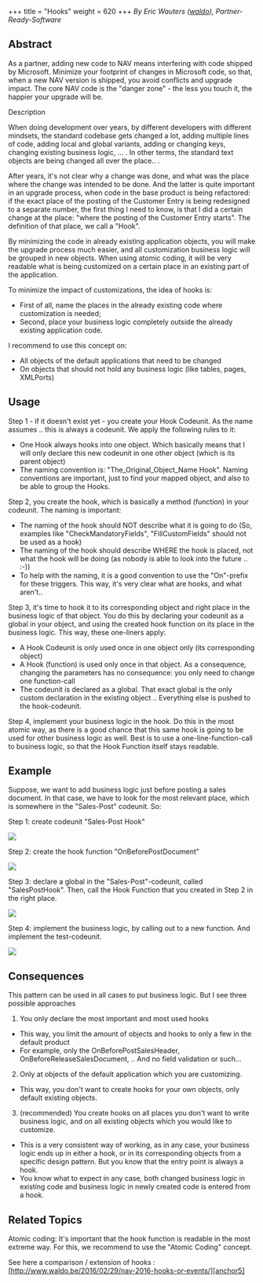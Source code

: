 +++
title = "Hooks"
weight = 620
+++
_By Eric Wauters ([waldo][anchor0]), Partner-Ready-Software_

## Abstract

As a partner, adding new code to NAV means interfering with code shipped by Microsoft. Minimize your footprint of changes in Microsoft code, so that, when a new NAV version is shipped, you avoid conflicts and upgrade impact. The core NAV code is the "danger zone" - the less you touch it, the happier your upgrade will be.

Description

When doing development over years, by different developers with different mindsets, the standard codebase gets changed a lot, adding multiple lines of code, adding local and global variants, adding or changing keys, changing existing business logic, ... . In other terms, the standard text objects are being changed all over the place.. .

After years, it's not clear why a change was done, and what was the place where the change was intended to be done. And the latter is quite important in an upgrade process, when code in the base product is being refactored: if the exact place of the posting of the Customer Entry is being redesigned to a separate number, the first thing I need to know, is that I did a certain change at the place: "where the posting of the Customer Entry starts". The definition of that place, we call a "Hook".

By minimizing the code in already existing application objects, you will make the upgrade process much easier, and all customization business logic will be grouped in new objects. When using atomic coding, it will be very readable what is being customized on a certain place in an existing part of the application.

To minimize the impact of customizations, the idea of hooks is:

* First of all, name the places in the already existing code where customization is needed;
* Second, place your business logic completely outside the already existing application code.

I recommend to use this concept on:

* All objects of the default applications that need to be changed
* On objects that should not hold any business logic (like tables, pages, XMLPorts)

## Usage

Step 1 - if it doesn't exist yet - you create your Hook Codeunit. As the name assumes .. this is always a codeunit. We apply the following rules to it:

* One Hook always hooks into one object. Which basically means that I will only declare this new codeunit in one other object (which is its parent object)
* The naming convention is: "The\_Original\_Object\_Name Hook". Naming conventions are important, just to find your mapped object, and also to be able to group the Hooks.

Step 2, you create the hook, which is basically a method (function) in your codeunit. The naming is important:

* The naming of the hook should NOT describe what it is going to do (So, examples like "CheckMandatoryFields", "FillCustomFields" should not be used as a hook)
* The naming of the hook should describe WHERE the hook is placed, not what the hook will be doing (as nobody is able to look into the future .. :-))
* To help with the naming, it is a good convention to use the "On"-prefix for these triggers. This way, it's very clear what are hooks, and what aren't..

Step 3, it's time to hook it to its corresponding object and right place in the business logic of that object. You do this by declaring your codeunit as a global in your object, and using the created hook function on its place in the business logic. This way, these one-liners apply:

* A Hook Codeunit is only used once in one object only (its corresponding object)
* A Hook (function) is used only once in that object. As a consequence, changing the parameters has no consequence: you only need to change one function-call
* The codeunit is declared as a global. That exact global is the only custom declaration in the existing object .. Everything else is pushed to the hook-codeunit. 

Step 4, implement your business logic in the hook. Do this in the most atomic way, as there is a good chance that this same hook is going to be used for other business logic as well. Best is to use a one-line-function-call to business logic, so that the Hook Function itself stays readable.

## Example

Suppose, we want to add business logic just before posting a sales document. In that case, we have to look for the most relevant place, which is somewhere in the "Sales-Post" codeunit. So:

Step 1: create codeunit "Sales-Post Hook"

[![ ][image0]][anchor1]

Step 2: create the hook function "OnBeforePostDocument"

[![ ][image1]][anchor2]

Step 3: declare a global in the "Sales-Post"-codeunit, called "SalesPostHook". Then, call the Hook Function that you created in Step 2 in the right place.

[![ ][image2]][anchor3]

Step 4: implement the business logic, by calling out to a new function. And implement the test-codeunit.

[![ ][image3]][anchor4]

## Consequences

This pattern can be used in all cases to put business logic. But I see three possible approaches

1. You only declare the most important and most used hooks
  * This way, you limit the amount of objects and hooks to only a few in the default product
  * For example, only the OnBeforePostSalesHeader, OnBeforeReleaseSalesDocument, .. And no field validation or such...
2. Only at objects of the default application which you are customizing. 
  * This way, you don't want to create hooks for your own objects, only default existing objects.
3. (recommended) You create hooks on all places you don't want to write business logic, and on all existing objects which you would like to customize.
  * This is a very consistent way of working, as in any case, your business logic ends up in either a hook, or in its corresponding objects from a specific design pattern. But you know that the entry point is always a hook.
  * You know what to expect in any case, both changed business logic in existing code and business logic in newly created code is entered from a hook.

## Related Topics

Atomic coding: It's important that the hook function is readable in the most extreme way. For this, we recommend to use the "Atomic Coding" concept.

See here a comparison / extension of hooks : [http://www.waldo.be/2016/02/29/nav-2016-hooks-or-events/][anchor5]



[anchor0]: http://www.waldo.be "waldo's blog"
[anchor1]: 5383.HookPattern1.png
[anchor2]: 6378.HookPattern2.png
[anchor3]: 8156.HookPattern3.png
[anchor4]: 8875.HookPattern4.png
[anchor5]: http://www.waldo.be/2016/02/29/nav-2016-hooks-or-events/


[image0]: 5383.HookPattern1.png
[image1]: 6378.HookPattern2.png
[image2]: 8156.HookPattern3.png
[image3]: 8875.HookPattern4.png
